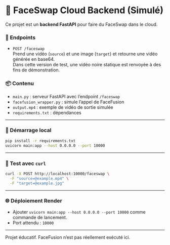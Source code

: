 # 🧠 FaceSwap Cloud Backend (Simulé)

Ce projet est un **backend FastAPI** pour faire du FaceSwap dans le cloud.

### 🚀 Endpoints

- `POST /faceswap`  
  Prend une vidéo (`source`) et une image (`target`) et retourne une vidéo générée en base64.  
  Dans cette version de test, une vidéo noire statique est renvoyée à des fins de démonstration.

### 📦 Contenu

- `main.py` : serveur FastAPI avec l’endpoint `/faceswap`
- `facefusion_wrapper.py` : simule l’appel de FaceFusion
- `output.mp4` : exemple de vidéo de sortie simulée
- `requirements.txt` : dépendances

---

### 🔧 Démarrage local

```bash
pip install -r requirements.txt
uvicorn main:app --host 0.0.0.0 --port 10000
```

---

### 🧪 Test avec `curl`

```bash
curl -X POST http://localhost:10000/faceswap \
  -F "source=@example.mp4" \
  -F "target=@example.jpg"
```

---

### 🌐 Déploiement Render

- Ajouter `uvicorn main:app --host 0.0.0.0 --port 10000` comme commande de lancement.
- Port attendu : `10000`

---

Projet éducatif. FaceFusion n’est pas réellement exécuté ici.